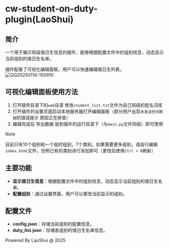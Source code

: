 # cw-student-on-duty-plugin(LaoShui)

## 简介
一个用于展示班级值日生信息的插件，能够根据配置文件中的组别信息，动态显示当前组别的值日生名单。

插件配备了可视化编辑面板，用户可以快速编辑值日生列表。
![QQ20250114-150910](https://github.com/user-attachments/assets/2abedd0e-3ec9-48e4-be68-0f022950cd31)

## 可视化编辑面板使用方法
1. 打开插件目录下的`web`目录 修改`student_list.txt`文件为自己班级的姓名词库
2. 打开插件的设置页面启动本地服务器打开编辑面板（部分用户出现`未发送任何数据`的错误提示 原因正在排查）
3. 编辑完成后 导出数据 放到插件的运行目录下（与`main.py`文件同级）即可使用
> [!NOTE]
> 
> 目前只有10个组别和一个临时组别，7个类别。如果需要更多组别，请自行编辑`index.html`文件，仿照已有的类别进行添加即可（更改后使用`Ctrl + R`刷新）

## 主要功能
- **显示值日生信息**：根据配置文件中的组别信息，动态显示当前组别的值日生名单。
- **配置组别**：通过设置界面，用户可以更改当前显示的组别。

## 配置文件
- **config.json**：存储当前组别的配置信息。
- **duty_list.json**：存储各组别的值日生名单信息。

Powered By LaoShui @ 2025

